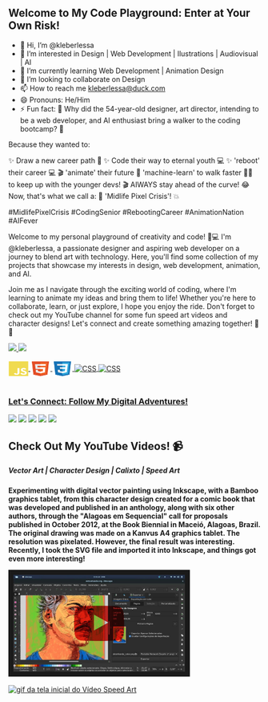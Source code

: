 ## Welcome to My Code Playground: Enter at Your Own Risk!

- 👋 Hi, I’m @kleberlessa
- 👀 I’m interested in Design | Web Development | Ilustrations | Audiovisual | AI
- 🌱 I’m currently learning Web Development | Animation Design
- 💞️ I’m looking to collaborate on Design 
- 📫 How to reach me kleberlessa@duck.com
- 😄 Pronouns: He/Him
- ⚡ Fun fact: 👴 Why did the 54-year-old designer, art director, intending to be a web developer, and AI enthusiast bring a walker to the coding bootcamp? 🤔

Because they wanted to:

✨ Draw a new career path 🎨
✨ Code their way to eternal youth 💻
✨ 'reboot' their career 💻
🎬 'animate' their future
🤖 'machine-learn' to walk faster
🏃‍♂️ to keep up with the younger devs!
🎬 AIWAYS stay ahead of the curve!
😂 Now, that's what we call a:
🚨 'Midlife Pixel Crisis'! 💥

#MidlifePixelCrisis #CodingSenior #RebootingCareer #AnimationNation #AIFever

Welcome to my personal playground of creativity and code! 🎨💻 I'm @kleberlessa, a passionate designer and aspiring web developer on a journey to blend art with technology. Here, you'll find some collection of my projects that showcase my interests in design, web development, animation, and AI.

Join me as I navigate through the exciting world of coding, where I'm learning to animate my ideas and bring them to life! Whether you're here to collaborate, learn, or just explore, I hope you enjoy the ride. Don't forget to check out my YouTube channel for some fun speed art videos and character designs! Let's connect and create something amazing together! 🚀✨

<div>
   <a href="https://github.com/kleberlessa">
   <img height="180em" src="https://github-readme-stats.vercel.app/api?username=kleberlessa&show_icons=true&theme=tokyonight&include_all_commits=true&count_private=true"/>
   <img height="180em" src="https://github-readme-stats.vercel.app/api/top-langs/?username=kleberlessa&layout=compact&langs_count=6&theme=tokyonight"/>
</div>
    
<div style="display: inline_block"><br>
  <img align="center" alt="Js" height="30" width="40" src="https://raw.githubusercontent.com/devicons/devicon/master/icons/javascript/javascript-plain.svg">
  <img align="center" alt="HTML" height="30" width="40" src="https://raw.githubusercontent.com/devicons/devicon/master/icons/html5/html5-original.svg">
  <img align="center" alt="CSS" height="30" width="40" src="https://raw.githubusercontent.com/devicons/devicon/master/icons/css3/css3-original.svg">
  <img align="center" alt="CSS" height="30" width="40" src="https://cdn.jsdelivr.net/gh/devicons/devicon@latest/icons/linux/linux-original.svg" />
  <img align="center" alt="CSS" height="30" width="40" src="https://cdn.jsdelivr.net/gh/devicons/devicon@latest/icons/inkscape/inkscape-original.svg" />
          
          
</div>
 
<br>
 
### Let's Connect: Follow My Digital Adventures!
 
<div> 
  <a href="https://youtube.com/@kleber-lessa?si=KybrGb6GFSSAv6kY" target="_blank"><img src="https://img.shields.io/badge/YouTube-FF0000?style=for-the-badge&logo=youtube&logoColor=white" target="_blank"></a>
  <a href="https://www.instagram.com/klebersilvalessa/" target="_blank"><img src="https://img.shields.io/badge/-Instagram-%23E4405F?style=for-the-badge&logo=instagram&logoColor=white" target="_blank"></a>
 <a href="https://discord.gg/986379454907559958" target="_blank"><img src="https://img.shields.io/badge/Discord-7289DA?style=for-the-badge&logo=discord&logoColor=white" target="_blank"></a> 
  <a href = "kl3b3rsl3ss4s@gmail.com"><img src="https://img.shields.io/badge/-Gmail-%23333?style=for-the-badge&logo=gmail&logoColor=white" target="_blank"></a>
  <a href="www.linkedin.com/in/kleber-lessa-0146202ab" target="_blank"><img src="https://img.shields.io/badge/-LinkedIn-%230077B5?style=for-the-badge&logo=linkedin&logoColor=white" target="_blank"></a>
</div>

## Check Out My YouTube Videos! 📹

##### Vector Art | Character Design | Calixto | Speed Art

**Experimenting with digital vector painting using Inkscape, with a Bamboo graphics tablet, from this character design created for a comic book that was developed and published in an anthology, along with six other authors, through the "Alagoas em Sequencial" call for proposals published in October 2012, at the Book Biennial in Maceió, Alagoas, Brazil. The original drawing was made on a Kanvus A4 graphics tablet. The resolution was pixelated. However, the final result was interesting. Recently, I took the SVG file and imported it into Inkscape, and things got even more interesting!**

<a href="https://youtu.be/wlww8VOT3Sg
" target="_blank"><img src="/src/cover-sorte-grande.jpg" 
alt="Miniature of Inkscape of the character Calixto looking suspicious" width="343" height="193" border="10" /></a>

[<img src="./cover-sorte-grande.gif" alt="gif da tela inicial do Vídeo Speed Art">](https://youtu.be/wlww8VOT3Sg)
